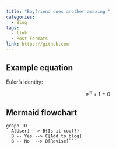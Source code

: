 ```yaml
---
title: "Boyfriend does another amazing "
categories:
  - Blog
tags:
  - link
  - Post Formats
link: https://github.com
---
```


## Example equation

Euler’s identity:

$$
e^{i\pi} + 1 = 0
$$

## Mermaid flowchart

```mermaid
graph TD
  A[User] --> B{Is it cool?}
  B -- Yes --> C[Add to blog]
  B -- No  --> D[Revise]```